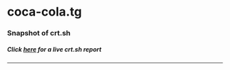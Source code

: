 # coca-cola.tg
### Snapshot of crt.sh
##### Click [here](https://crt.sh/?q=1DCB8979D2045C1D8B3A31F023FDDD6D536530B8DBAC34416F1F249C67EE0E1F) for a live crt.sh report

---
